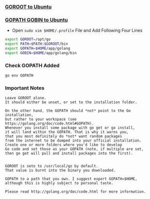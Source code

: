 ### [GOROOT to Ubuntu](https://golang.org/doc/install)
### [GOPATH GOBIN to Ubuntu](https://github.com/golang/go/wiki/SettingGOPATH)

* Open ``` sudo vim $HOME/.profile ``` File and Add Following Four Lines
```sh
export GOROOT=/opt/go
export PATH=$PATH:$GOROOT/bin
export GOPATH=$HOME/app/golang
export GOBIN=$HOME/app/golang/bin
```

### Check GOPATH Added
```sh
go env GOPATH
```

### Important Notes
```
Leave GOROOT alone. 
It should either be unset, or set to the installation folder.

On the other hand, the GOPATH should *not* point to the Go installation, 
but rather to your workspace (see https://golang.org/doc/code.html#GOPATH). 
Whenever you install some package with go get or go install, 
it will land within the GOPATH. That is why it warns you, 
that you most definitely do *not* want random packages 
from the internet to be dumped into your official installation.
Create one or more folders where you'd like to develop 
Go code and set those as your GOPATH (note, if multiple are set, 
then go get will pull and install packages into the first).


GOROOT is seto to /usr/local/go by default.
That value is burnt into the binary you downloaded.

GOPATH to a path that you own. I suggest export GOPATH=$HOME, 
although this is highly subject to personal taste.

Please read http://golang.org/doc/code.html for more information.
```
